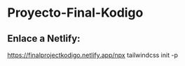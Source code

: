 # Proyecto-Final-Kodigo

## Enlace a Netlify:
https://finalprojectkodigo.netlify.app/npx tailwindcss init -p